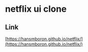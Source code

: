 # netflix ui clone

## Link
[https://hansmboron.github.io/netflix/](https://hansmboron.github.io/netflix/)
